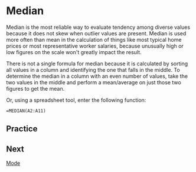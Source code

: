 # Median
Median is the most reliable way to evaluate tendency among diverse values because it does not skew when outlier values are present. Median is used more often than mean in the calculation of things like most typical home prices or most representative worker salaries, because unusually high or low figures on the scale won't greatly impact the result.

There is not a single formula for median because it is calculated by sorting all values in a column and identifying the one that falls in the middle. To determine the median in a column with an even number of values, take the two values in the middle and perform a mean/average on just those two figures to get the mean.

Or, using a spreadsheet tool, enter the following function:

`=MEDIAN(A2:A11)`

## Practice


## Next
[Mode](03-mode.md)
